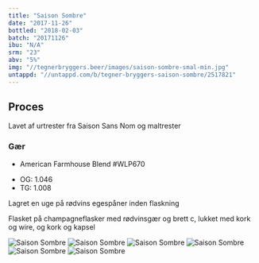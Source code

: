 ```yaml
---
title: "Saison Sombre"
date: "2017-11-26"
bottled: "2018-02-03"
batch: "20171126"
ibu: "N/A"
srm: "23"
abv: "5%"
img: "//tegnerbryggers.beer/images/saison-sombre-smal-min.jpg"
untappd: "//untappd.com/b/tegner-bryggers-saison-sombre/2517821"
---
```


## Proces

Lavet af urtrester fra Saison Sans Nom og maltrester

### Gær

* American Farmhouse Blend #WLP670

- OG: 1.046
- TG: 1.008

Lagret en uge på rødvins egespåner inden flaskning

Flasket på champagneflasker med rødvinsgær og brett c, lukket med kork og wire, og kork og kapsel

![Saison Sombre](//tegnerbryggers.beer/images/saison-sombre-01-min.jpg)
![Saison Sombre](//tegnerbryggers.beer/images/saison-sombre-02-min.jpg)
![Saison Sombre](//tegnerbryggers.beer/images/saison-sombre-03-min.jpg)
![Saison Sombre](//tegnerbryggers.beer/images/saison-sombre-04-min.jpg)
![Saison Sombre](//tegnerbryggers.beer/images/saison-sombre-05-min.jpg)
![Saison Sombre](//tegnerbryggers.beer/images/saison-sombre-06-min.jpg)
